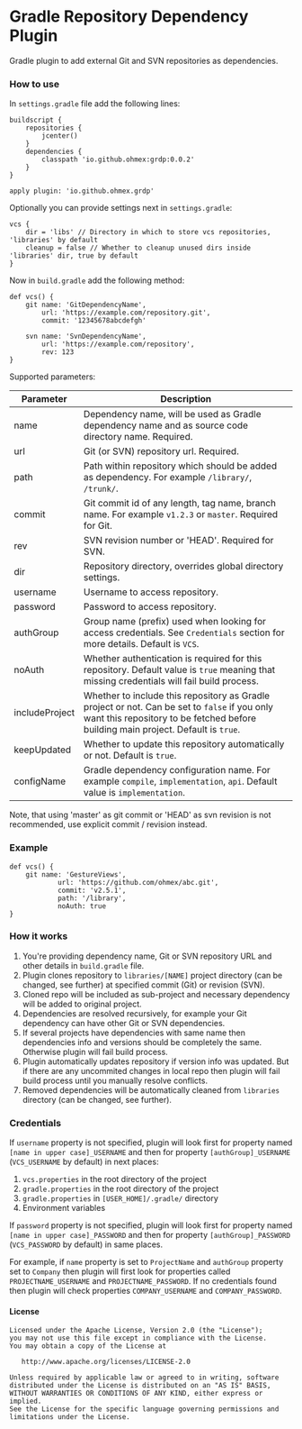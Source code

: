 Gradle Repository Dependency Plugin
=========================

Gradle plugin to add external Git and SVN repositories as dependencies.

### How to use ###

In `settings.gradle` file add the following lines:

    buildscript {
        repositories {
            jcenter()
        }
        dependencies {
            classpath 'io.github.ohmex:grdp:0.0.2'
        }
    }

    apply plugin: 'io.github.ohmex.grdp'

Optionally you can provide settings next in `settings.gradle`:

    vcs {
        dir = 'libs' // Directory in which to store vcs repositories, 'libraries' by default
        cleanup = false // Whether to cleanup unused dirs inside 'libraries' dir, true by default
    }

Now in `build.gradle` add the following method:

    def vcs() {
        git name: 'GitDependencyName',
            url: 'https://example.com/repository.git',
            commit: '12345678abcdefgh'

        svn name: 'SvnDependencyName',
            url: 'https://example.com/repository',
            rev: 123
    }

Supported parameters:

| Parameter | Description |
| --------- | ----------- |
| name      | Dependency name, will be used as Gradle dependency name and as source code directory name. Required. |
| url       | Git (or SVN) repository url. Required. |
| path      | Path within repository which should be added as dependency. For example `/library/`, `/trunk/`. |
| commit    | Git commit id of any length, tag name, branch name. For example `v1.2.3` or `master`. Required for Git. |
| rev       | SVN revision number or 'HEAD'. Required for SVN. |
| dir       | Repository directory, overrides global directory settings. |
| username  | Username to access repository. |
| password  | Password to access repository. |
| authGroup | Group name (prefix) used when looking for access credentials. See `Credentials` section for more details. Default is `VCS`. |
| noAuth    | Whether authentication is required for this repository. Default value is `true` meaning that missing credentials will fail build process. |
| includeProject | Whether to include this repository as Gradle project or not. Can be set to `false` if you only want this repository to be fetched before building main project. Default is `true`. |
| keepUpdated    | Whether to update this repository automatically or not. Default is `true`. |
| configName     | Gradle dependency configuration name. For example `compile`, `implementation`, `api`. Default value is `implementation`. |

Note, that using 'master' as git commit or 'HEAD' as svn revision is not recommended, use explicit commit / revision instead.


### Example ###

    def vcs() {
        git name: 'GestureViews',
                url: 'https://github.com/ohmex/abc.git',
                commit: 'v2.5.1',
                path: '/library',
                noAuth: true
    }


### How it works ###

1. You're providing dependency name, Git or SVN repository URL and other details in `build.gradle` file.
1. Plugin clones repository to `libraries/[NAME]` project directory (can be changed, see further)
at specified commit (Git) or revision (SVN).
1. Cloned repo will be included as sub-project and necessary dependency will be added to original project.
1. Dependencies are resolved recursively, for example your Git dependency can have other Git or SVN dependencies.
1. If several projects have dependencies with same name then dependencies info and versions
should be completely the same. Otherwise plugin will fail build process.
1. Plugin automatically updates repository if version info was updated. But if there are any uncommited
changes in local repo then plugin will fail build process until you manually resolve conflicts.
1. Removed dependencies will be automatically cleaned from `libraries` directory (can be changed, see further).


### Credentials ###

If `username` property is not specified, plugin will look first for property named
`[name in upper case]_USERNAME` and then for property `[authGroup]_USERNAME`
(`VCS_USERNAME` by default) in next places:

1. `vcs.properties` in the root directory of the project
1. `gradle.properties` in the root directory of the project
1. `gradle.properties` in `[USER_HOME]/.gradle/` directory
1. Environment variables

If `password` property is not specified, plugin will look first for property named
`[name in upper case]_PASSWORD` and then for property `[authGroup]_PASSWORD`
(`VCS_PASSWORD` by default) in same places.

For example, if `name` property is set to `ProjectName` and `authGroup` property set to `Company`
then plugin will first look for properties called `PROJECTNAME_USERNAME` and `PROJECTNAME_PASSWORD`.
If no credentials found then plugin will check properties `COMPANY_USERNAME` and `COMPANY_PASSWORD`.


#### License ####

    Licensed under the Apache License, Version 2.0 (the "License");
    you may not use this file except in compliance with the License.
    You may obtain a copy of the License at

       http://www.apache.org/licenses/LICENSE-2.0

    Unless required by applicable law or agreed to in writing, software
    distributed under the License is distributed on an "AS IS" BASIS,
    WITHOUT WARRANTIES OR CONDITIONS OF ANY KIND, either express or implied.
    See the License for the specific language governing permissions and
    limitations under the License.

